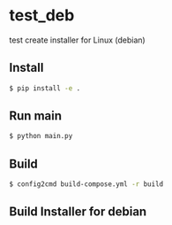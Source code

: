 # test_deb

test create installer for Linux (debian)

## Install

```sh
$ pip install -e .
```

## Run main

```sh
$ python main.py
```


## Build

```sh
$ config2cmd build-compose.yml -r build
```

## Build Installer for debian
